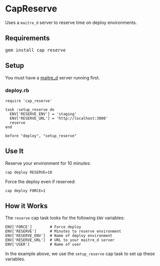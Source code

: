 CapReserve
==========

Uses a `maitre_d` server to reserve time on deploy environments.

Requirements
------------

<pre>
gem install cap_reserve
</pre>

Setup
-----

You must have a [maitre_d](https://github.com/winton/maitre_d) server running first.

### deploy.rb

    require 'cap_reserve'

    task :setup_reserve do
      ENV['RESERVE_ENV'] = 'staging'
      ENV['RESERVE_URL'] = 'http://localhost:3000'
      reserve
   	end

   	before "deploy", "setup_reserve"

Use It
------

Reserve your environment for 10 minutes:

    cap deploy RESERVE=10

Force the deploy even if reserved:

    cap deploy FORCE=1

How it Works
------------

The `reserve` cap task looks for the following `ENV` variables:

    ENV['FORCE']        # Force deploy
    ENV['RESERVE']      # Minutes to reserve environment
    ENV['RESERVE_ENV']  # Name of deploy environment
    ENV['RESERVE_URL']  # URL to your maitre_d server
    ENV['USER']         # Name of user
 
 In the example above, we use the `setup_reserve` cap task to set up these variables.